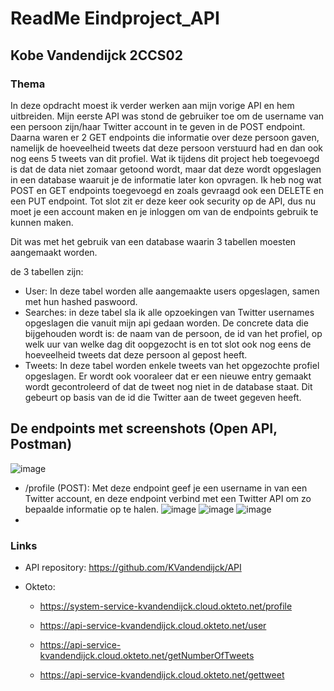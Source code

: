 # **ReadMe Eindproject_API**
## Kobe Vandendijck 2CCS02


### Thema
In deze opdracht moest ik verder werken aan mijn vorige API en hem uitbreiden. Mijn eerste API was stond de gebruiker toe om de username van een persoon zijn/haar Twitter account in te geven in de POST endpoint. Daarna waren er 2 GET endpoints die informatie over deze persoon gaven, namelijk de hoeveelheid tweets dat deze persoon verstuurd had en dan ook nog eens 5 tweets van dit profiel. Wat ik tijdens dit project heb toegevoegd is dat de data niet zomaar getoond wordt, maar dat deze wordt opgeslagen in een database waaruit je de informatie later kon opvragen. Ik heb nog wat POST en GET endpoints toegevoegd en zoals gevraagd ook een DELETE en een PUT endpoint. Tot slot zit er deze keer ook security op de API, dus nu moet je een account maken en je inloggen om van de endpoints gebruik te kunnen maken.

Dit was met het gebruik van een database waarin 3 tabellen moesten aangemaakt worden.

de 3 tabellen zijn:
  - User: In deze tabel worden alle aangemaakte users opgeslagen, samen met hun hashed paswoord.
  - Searches: in deze tabel sla ik alle opzoekingen van Twitter usernames opgeslagen die vanuit mijn api gedaan worden. De concrete data die bijgehouden wordt is: de naam van de persoon, de id van het profiel, op welk uur van welke dag dit oopgezocht is en tot slot ook nog eens de hoeveelheid tweets dat deze persoon al gepost heeft.
  - Tweets: In deze tabel worden enkele tweets van het opgezochte profiel opgeslagen. Er wordt ook vooraleer dat er een nieuwe entry gemaakt wordt gecontroleerd of dat de tweet nog niet in de database staat. Dit gebeurt op basis van de id die Twitter aan de tweet gegeven heeft.

## De endpoints met screenshots (Open API, Postman)

![image](https://user-images.githubusercontent.com/91118329/211166460-e5f7bb8f-2730-448f-a32b-fee267e593b9.png)


  
  - /profile (POST): Met deze endpoint geef je een username in van een Twitter account, en deze endpoint verbind met een Twitter API om zo bepaalde informatie op te halen.
  ![image](https://user-images.githubusercontent.com/91118329/211166197-e698b2fb-aa07-4695-8708-2e098c0eb474.png)
  ![image](https://user-images.githubusercontent.com/91118329/211166241-4ed1c4d8-5102-405e-bec7-97b3a3a3f386.png)
  ![image](https://user-images.githubusercontent.com/91118329/211166367-3af3ff37-5289-4cc1-8ecf-415ab188af88.png)
  -  

### Links

  - API repository: <https://github.com/KVandendijck/API>

  - Okteto:
    
      - https://system-service-kvandendijck.cloud.okteto.net/profile
    
      - <https://api-service-kvandendijck.cloud.okteto.net/user>
    
      - <https://api-service-kvandendijck.cloud.okteto.net/getNumberOfTweets>
    
      - <https://api-service-kvandendijck.cloud.okteto.net/gettweet>
